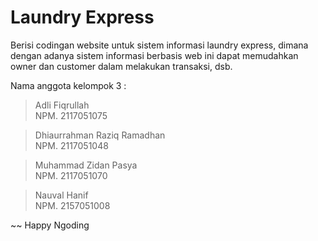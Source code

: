 # Laundry Express
Berisi codingan website untuk sistem informasi laundry express, dimana dengan adanya sistem informasi berbasis web ini dapat memudahkan owner dan customer dalam melakukan transaksi, dsb.

Nama anggota kelompok 3 :
 > Adli Fiqrullah   
   NPM. 2117051075
  
 > Dhiaurrahman Raziq Ramadhan    
   NPM. 2117051048
 
 > Muhammad Zidan Pasya   
   NPM. 2117051070
   
 > Nauval Hanif  
   NPM. 2157051008

~~ Happy Ngoding
